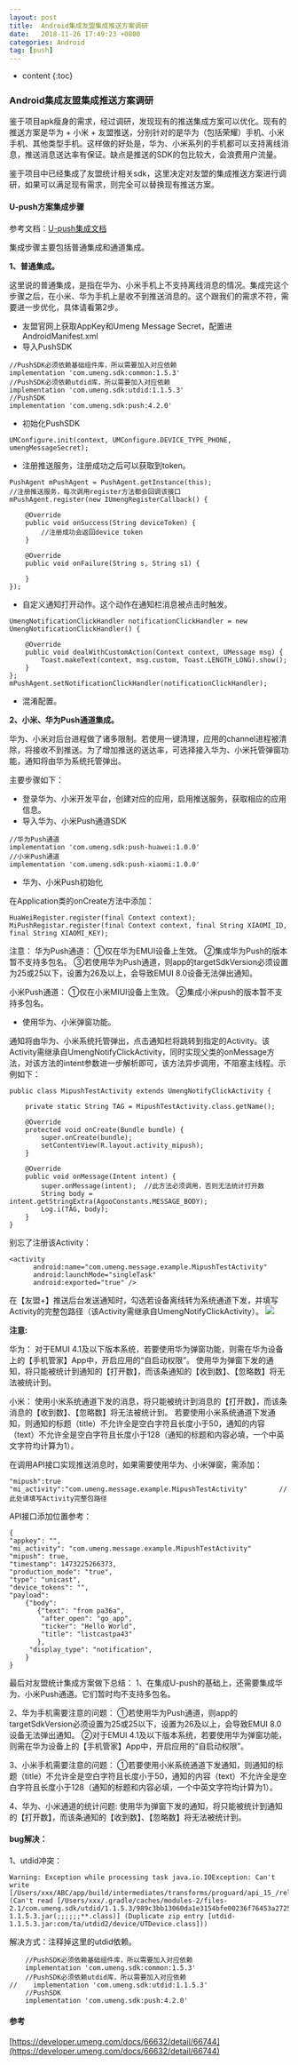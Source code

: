 ```yaml
---
layout: post
title:  Android集成友盟集成推送方案调研
date:   2018-11-26 17:49:23 +0800
categories: Android
tag: [push]
---
```


* content
{:toc}



### Android集成友盟集成推送方案调研
鉴于项目apk瘦身的需求，经过调研，发现现有的推送集成方案可以优化。现有的推送方案是华为 + 小米 + 友盟推送，分别针对的是华为（包括荣耀）手机、小米手机、其他类型手机。这样做的好处是，华为、小米系列的手机都可以支持离线消息，推送消息送达率有保证。缺点是推送的SDK的包比较大，会浪费用户流量。

鉴于项目中已经集成了友盟统计相关sdk，这里决定对友盟的集成推送方案进行调研，如果可以满足现有需求，则完全可以替换现有推送方案。

#### U-push方案集成步骤
参考文档：[U-push集成文档](https://developer.umeng.com/docs/66632/detail/66744)

集成步骤主要包括普通集成和通道集成。

**1、普通集成。**

这里说的普通集成，是指在华为、小米手机上不支持离线消息的情况。集成完这个步骤之后，在小米、华为手机上是收不到推送消息的。这个跟我们的需求不符，需要进一步优化，具体请看第2步。

* 友盟官网上获取AppKey和Umeng Message Secret，配置进AndroidManifest.xml
* 导入PushSDK

```
//PushSDK必须依赖基础组件库，所以需要加入对应依赖
implementation 'com.umeng.sdk:common:1.5.3'
//PushSDK必须依赖utdid库，所以需要加入对应依赖
implementation 'com.umeng.sdk:utdid:1.1.5.3'
//PushSDK
implementation 'com.umeng.sdk:push:4.2.0'
```

* 初始化PushSDK

```
UMConfigure.init(context, UMConfigure.DEVICE_TYPE_PHONE, umengMessageSecret);
```

* 注册推送服务，注册成功之后可以获取到token。

```
PushAgent mPushAgent = PushAgent.getInstance(this);
//注册推送服务，每次调用register方法都会回调该接口
mPushAgent.register(new IUmengRegisterCallback() {

    @Override
    public void onSuccess(String deviceToken) {
        //注册成功会返回device token
    }

    @Override
    public void onFailure(String s, String s1) {

    }
});
```

* 自定义通知打开动作。这个动作在通知栏消息被点击时触发。

```
UmengNotificationClickHandler notificationClickHandler = new UmengNotificationClickHandler() {

    @Override
    public void dealWithCustomAction(Context context, UMessage msg) {
        Toast.makeText(context, msg.custom, Toast.LENGTH_LONG).show();
    }
};
mPushAgent.setNotificationClickHandler(notificationClickHandler);
```

* 混淆配置。

**2、小米、华为Push通道集成。**

华为、小米对后台进程做了诸多限制。若使用一键清理，应用的channel进程被清除，将接收不到推送。为了增加推送的送达率，可选择接入华为、小米托管弹窗功能，通知将由华为系统托管弹出。

主要步骤如下：
* 登录华为、小米开发平台，创建对应的应用，启用推送服务，获取相应的应用信息。
* 导入华为、小米Push通道SDK

```
//华为Push通道
implementation 'com.umeng.sdk:push-huawei:1.0.0'
//小米Push通道
implementation 'com.umeng.sdk:push-xiaomi:1.0.0'
```

* 华为、小米Push初始化

在Application类的onCreate方法中添加：

```
HuaWeiRegister.register(final Context context);
MiPushRegistar.register(final Context context, final String XIAOMI_ID, final String XIAOMI_KEY);
```

注意：
华为Push通道：
①仅在华为EMUI设备上生效。
②集成华为Push的版本暂不支持多包名。
③若使用华为Push通道，则app的targetSdkVersion必须设置为25或25以下，设置为26及以上，会导致EMUI 8.0设备无法弹出通知。

小米Push通道：
①仅在小米MIUI设备上生效。
②集成小米push的版本暂不支持多包名。

* 使用华为、小米弹窗功能。

通知将由华为、小米系统托管弹出，点击通知栏将跳转到指定的Activity。该Activity需继承自UmengNotifyClickActivity，同时实现父类的onMessage方法，对该方法的intent参数进一步解析即可，该方法异步调用，不阻塞主线程。示例如下：

```
public class MipushTestActivity extends UmengNotifyClickActivity {

    private static String TAG = MipushTestActivity.class.getName();

    @Override
    protected void onCreate(Bundle bundle) {
        super.onCreate(bundle);
        setContentView(R.layout.activity_mipush);
    }

    @Override
    public void onMessage(Intent intent) {
        super.onMessage(intent);  //此方法必须调用，否则无法统计打开数
        String body = intent.getStringExtra(AgooConstants.MESSAGE_BODY);
        Log.i(TAG, body);
    }
}
```

别忘了注册该Activity：

```
<activity
      android:name="com.umeng.message.example.MipushTestActivity"
      android:launchMode="singleTask"
      android:exported="true" />
```

在【友盟+】推送后台发送通知时，勾选若设备离线转为系统通道下发，并填写Activity的完整包路径（该Activity需继承自UmengNotifyClickActivity）。
![](http://dev.umeng.com/system/images/W1siZiIsIjIwMTgvMDEvMTEvMTlfMTNfMzdfNF9tZWl6dTUucG5nIl1d/meizu5.png)

**注意:**

华为：
对于EMUI 4.1及以下版本系统，若要使用华为弹窗功能，则需在华为设备上的【手机管家】App中，开启应用的“自启动权限”。
使用华为弹窗下发的通知，将只能被统计到通知的【打开数】，而该条通知的【收到数】、【忽略数】将无法被统计到。

小米：
使用小米系统通道下发的消息，将只能被统计到消息的【打开数】，而该条消息的【收到数】、【忽略数】将无法被统计到。
若要使用小米系统通道下发通知，则通知的标题（title）不允许全是空白字符且长度小于50，通知的内容（text）不允许全是空白字符且长度小于128（通知的标题和内容必填，一个中英文字符均计算为1）。


在调用API接口实现推送消息时，如果需要使用华为、小米弹窗，需添加：

```
"mipush":true
"mi_activity":"com.umeng.message.example.MipushTestActivity"        //此处请填写Activity完整包路径
```
API接口添加位置参考：
```
{
"appkey": "", 
"mi_activity": "com.umeng.message.example.MipushTestActivity"
"mipush": true,
"timestamp": 1473225266373,
"production_mode": "true",
"type": "unicast", 
"device_tokens": "", 
"payload":
    {"body": 
       {"text": "from pa36a", 
        "after_open": "go_app", 
        "ticker": "Hello World", 
        "title": "listcastpa43"
       }, 
     "display_type": "notification", 
    }
}
```

最后对友盟统计集成方案做下总结：
1、在集成U-push的基础上，还需要集成华为、小米Push通道。它们暂时均不支持多包名。

2、华为手机需要注意的问题：
①若使用华为Push通道，则app的targetSdkVersion必须设置为25或25以下，设置为26及以上，会导致EMUI 8.0设备无法弹出通知。
②对于EMUI 4.1及以下版本系统，若要使用华为弹窗功能，则需在华为设备上的【手机管家】App中，开启应用的“自启动权限”。

3、小米手机需要注意的问题：
①若要使用小米系统通道下发通知，则通知的标题（title）不允许全是空白字符且长度小于50，通知的内容（text）不允许全是空白字符且长度小于128（通知的标题和内容必填，一个中英文字符均计算为1）。

4、华为、小米通道的统计问题:
使用华为弹窗下发的通知，将只能被统计到通知的【打开数】，而该条通知的【收到数】、【忽略数】将无法被统计到。


#### bug解决：
1、utdid冲突：

```
Warning: Exception while processing task java.io.IOException: Can't write [/Users/xxx/ABC/app/build/intermediates/transforms/proguard/api_15_/release/0.jar] (Can't read [/Users/xxx/.gradle/caches/modules-2/files-2.1/com.umeng.sdk/utdid/1.1.5.3/989c3bb13060da1e3154bfe00236f76453a2725f/utdid-1.1.5.3.jar(;;;;;;**.class)] (Duplicate zip entry [utdid-1.1.5.3.jar:com/ta/utdid2/device/UTDevice.class]))
```

解决方式：注释掉这里的utdid依赖。

```
    //PushSDK必须依赖基础组件库，所以需要加入对应依赖
    implementation 'com.umeng.sdk:common:1.5.3'
    //PushSDK必须依赖utdid库，所以需要加入对应依赖
//    implementation 'com.umeng.sdk:utdid:1.1.5.3'
    //PushSDK
    implementation 'com.umeng.sdk:push:4.2.0'
```

#### 参考
[https://developer.umeng.com/docs/66632/detail/66744](https://developer.umeng.com/docs/66632/detail/66744)